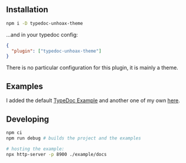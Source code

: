 ## Installation

```sh
npm i -D typedoc-unhoax-theme
```

…and in your typedoc config:

```json
{
  "plugin": ["typedoc-unhoax-theme"]
}
```

There is no particular configuration for this plugin, it is mainly a theme.

## Examples

I added the default [TypeDoc Example](https://sacdenoeuds.github.io/typedoc-unhoax-theme/example/) and another one of my own [here](https://sacdenoeuds.github.io/typedoc-unhoax-theme/example-ddd/).

## Developing

```sh
npm ci
npm run debug # builds the project and the examples

# hosting the example:
npx http-server -p 8900 ./example/docs
```
